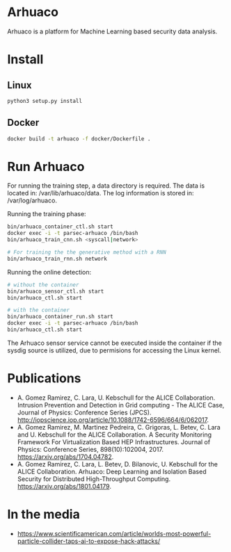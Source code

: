 # Arhuaco

Arhuaco is a platform for Machine Learning based security data analysis.

# Install

## Linux

```bash
python3 setup.py install
```

## Docker

```bash
docker build -t arhuaco -f docker/Dockerfile .
```

# Run Arhuaco

For running the training step, a data directory is required. The data is located in:
/var/lib/arhuaco/data. The log information is stored in: /var/log/arhuaco.

Running the training phase:

```bash
bin/arhuaco_container_ctl.sh start
docker exec -i -t parsec-arhuaco /bin/bash
bin/arhuaco_train_cnn.sh <syscall|network>

# For training the the generative method with a RNN
bin/arhuaco_train_rnn.sh network
```
Running the online detection:

```bash
# without the container
bin/arhuaco_sensor_ctl.sh start
bin/arhuaco_ctl.sh start

# with the container
bin/arhuaco_container_run.sh start
docker exec -i -t parsec-arhuaco /bin/bash
bin/arhuaco_ctl.sh start
```
The Arhuaco sensor service cannot be executed inside the container
if the sysdig source is utilized, due to permisions for accessing
the Linux kernel.

# Publications

*  A. Gomez Ramirez, C. Lara, U. Kebschull for the ALICE Collaboration. Intrusion Prevention and Detection in Grid computing - The ALICE Case, Journal of Physics: Conference Series (JPCS). http://iopscience.iop.org/article/10.1088/1742-6596/664/6/062017.
*  A. Gomez Ramirez, M. Martinez Pedreira, C. Grigoras, L. Betev, C. Lara and U. Kebschull for the ALICE Collaboration. A Security Monitoring Framework For Virtualization Based HEP Infrastructures. Journal of Physics: Conference Series, 898(10):102004, 2017. https://arxiv.org/abs/1704.04782.
*  A. Gomez Ramirez, C. Lara, L. Betev, D. Bilanovic, U. Kebschull for the ALICE Collaboration. Arhuaco: Deep Learning and Isolation Based Security for Distributed High-Throughput Computing. https://arxiv.org/abs/1801.04179.

# In the media

*  https://www.scientificamerican.com/article/worlds-most-powerful-particle-collider-taps-ai-to-expose-hack-attacks/

